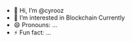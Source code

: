 - 👋 Hi, I’m @cyrooz
- 👀 I’m interested in Blockchain Currently
- 😄 Pronouns: ...
- ⚡ Fun fact: ...

<!---
cyrooz/cyrooz is a ✨ special ✨ repository because its `README.md` (this file) appears on your GitHub profile.
You can click the Preview link to take a look at your changes.
--->
